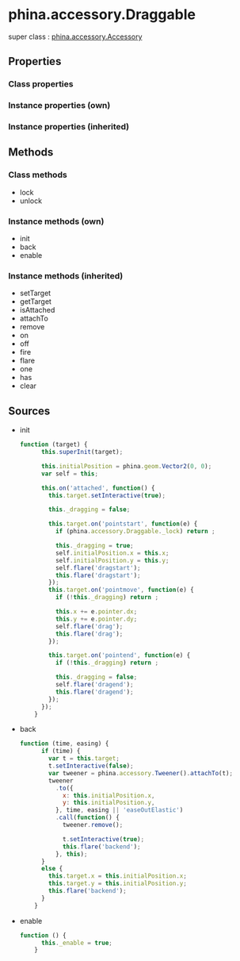 # phina.accessory.Draggable

super class : [phina.accessory.Accessory](phina.accessory.Accessory.md)

## Properties

### Class properties


### Instance properties (own)


### Instance properties (inherited)


## Methods

### Class methods

* lock
* unlock

### Instance methods (own)

* init
* back
* enable

### Instance methods (inherited)

* setTarget
* getTarget
* isAttached
* attachTo
* remove
* on
* off
* fire
* flare
* one
* has
* clear

## Sources

* init
  ```javascript
  function (target) {
        this.superInit(target);
  
        this.initialPosition = phina.geom.Vector2(0, 0);
        var self = this;
  
        this.on('attached', function() {
          this.target.setInteractive(true);
  
          this._dragging = false;
  
          this.target.on('pointstart', function(e) {
            if (phina.accessory.Draggable._lock) return ;
  
            this._dragging = true;
            self.initialPosition.x = this.x;
            self.initialPosition.y = this.y;
            self.flare('dragstart');
            this.flare('dragstart');
          });
          this.target.on('pointmove', function(e) {
            if (!this._dragging) return ;
  
            this.x += e.pointer.dx;
            this.y += e.pointer.dy;
            self.flare('drag');
            this.flare('drag');
          });
  
          this.target.on('pointend', function(e) {
            if (!this._dragging) return ;
  
            this._dragging = false;
            self.flare('dragend');
            this.flare('dragend');
          });
        });
      }
  ```
* back
  ```javascript
  function (time, easing) {
        if (time) {
          var t = this.target;
          t.setInteractive(false);
          var tweener = phina.accessory.Tweener().attachTo(t);
          tweener
            .to({
              x: this.initialPosition.x,
              y: this.initialPosition.y,
            }, time, easing || 'easeOutElastic')
            .call(function() {
              tweener.remove();
  
              t.setInteractive(true);
              this.flare('backend');
            }, this);
        }
        else {
          this.target.x = this.initialPosition.x;
          this.target.y = this.initialPosition.y;
          this.flare('backend');
        }
      }
  ```
* enable
  ```javascript
  function () {
        this._enable = true;
      }
  ```

